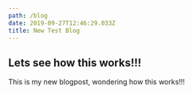 ```yaml
---
path: /blog
date: 2019-09-27T12:46:29.033Z
title: New Test Blog
---
```

## Lets see how this works!!!

This is my new blogpost, wondering how this works!!!
